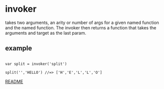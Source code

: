 # invoker

takes two arguments, an arity or number of args for a given named function and the named function. The invoker then returns a function that takes the arguments and target as the last param.

## example

```

var split = invoker('split')

split('','HELLO') //=> ['H','E','L','L','O']

```

[README](../../../README.md#function)
